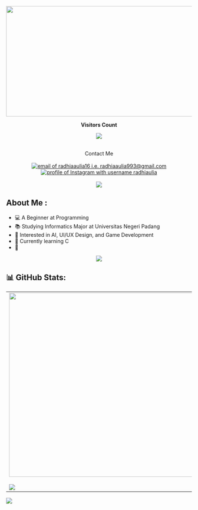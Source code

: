 

 <img src="https://github.com/radhiaaulia16/radhiaaulia16/blob/main/WELCOME.gif" width="2000" height="300">
 
<p/>

<div align="center">
 <b style = {font-weight: 600}>Visitors Count</b>
<p align="center"><img align="center" src="https://profile-counter.glitch.me/{radhiaaulia16}/count.svg" /></p> 
<br>
</div>

<div align="center">
  Contact Me
  <br><br>
  <a href="mailto:radhiaaulia993@gmail.com"><img src="https://img.shields.io/badge/Gmail-d5d5d5?style=for-the-badge&logo=gmail&logoColor=0A0209" alt="email of radhiaaulia16 i.e.   radhiaaulia993@gmail.com" /></a>
  <a href="https://www.instagram.com/radhiaulia/"><img src="https://img.shields.io/badge/Instagram-d5d5d5?style=for-the-badge&logo=instagram&logoColor=0A0209" alt="profile of Instagram with username radhiaulia" ></a>
 
</div>
<br>
<div align="center"><img src="https://user-images.githubusercontent.com/73097560/115834477-dbab4500-a447-11eb-908a-139a6edaec5c.gif"></div>

##  About Me :
- 💻 A Beginner at Programming
- 📚 Studying Informatics Major at Universitas Negeri Padang
- 📝 Interested in AI, UI/UX Design, and Game Development
- 🔭 Currently learning C
- 🌱

<div align="center"><img src="https://user-images.githubusercontent.com/73097560/115834477-dbab4500-a447-11eb-908a-139a6edaec5c.gif"></div>

## 📊 GitHub Stats:
<table align="center">
  <tr>
    <td><img width="500p" align="center" src="https://github-readme-stats.vercel.app/api?username=radhiaaulia16&theme=chartreuse-dark&hide_border=false&include_all_commits=false&count_private=true"><br><br><img align="center" src="https://github-readme-streak-stats.herokuapp.com/?user=radhiaaulia16&theme=chartreuse-dark&hide_border=false"></td>
    <td><img width="500p" align="center" src="https://github-readme-stats.vercel.app/api/top-langs/?username=radhiaaulia16&theme=chartreuse-dark&hide_border=false&include_all_commits=false&count_private=true&layout=compact"></td>
  </tr>
</table>


<img src="https://user-images.githubusercontent.com/73097560/115834477-dbab4500-a447-11eb-908a-139a6edaec5c.gif">


<!---
radhiaaulia16/radhiaaulia16 is a ✨ special ✨ repository because its `README.md` (this file) appears on your GitHub profile.
You can click the Preview link to take a look at your changes.
--->

